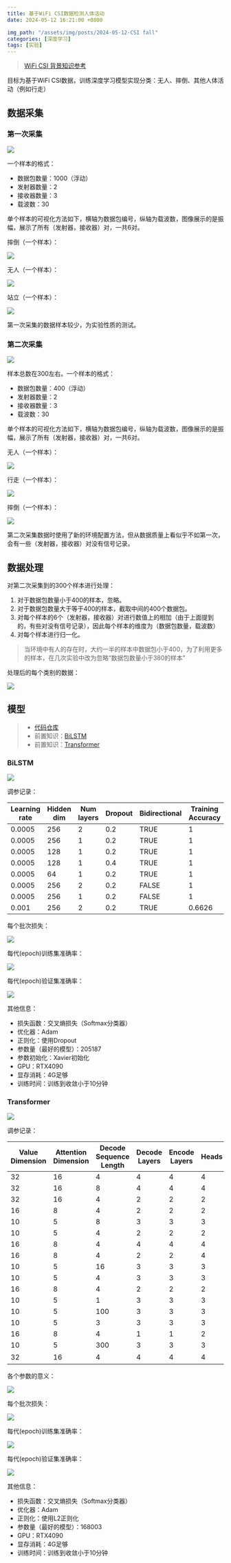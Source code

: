 ```yaml
---
title: 基于WiFi CSI数据检测人体活动
date: 2024-05-12 16:21:00 +0800

img_path: "/assets/img/posts/2024-05-12-CSI fall"
categories: [深度学习]
tags: [实验]
---
```


> [WiFi CSI 背景知识参考](https://qmmms.github.io/posts/HAR-with-CSI/#%E8%83%8C%E6%99%AF%E7%9F%A5%E8%AF%86)

目标为基于WiFi CSI数据，训练深度学习模型实现分类：无人、摔倒、其他人体活动（例如行走）

## 数据采集

### 第一次采集

![](dcv1.png)

一个样本的格式：

- 数据包数量：1000（浮动）
- 发射器数量：2
- 接收器数量：3
- 载波数：30

单个样本的可视化方法如下，横轴为数据包编号，纵轴为载波数，图像展示的是振幅，展示了所有（发射器，接收器）对，一共6对。

摔倒（一个样本）：

![](fallv1.png)

无人（一个样本）：

![](emptyv1.png)

站立（一个样本）：

![](standv1.png)

第一次采集的数据样本较少，为实验性质的测试。

### 第二次采集

![](dcv2.png)

样本总数在300左右。一个样本的格式：

- 数据包数量：400（浮动）
- 发射器数量：2
- 接收器数量：3
- 载波数：30

单个样本的可视化方法如下，横轴为数据包编号，纵轴为载波数，图像展示的是振幅，展示了所有（发射器，接收器）对，一共6对。

无人（一个样本）：

![](airv2.png)

行走（一个样本）：

![](walkv2.png)

摔倒（一个样本）：

![](fallv2.png)

第二次采集数据时使用了新的环境配置方法，但从数据质量上看似乎不如第一次，会有一些（发射器，接收器）对没有信号记录。

## 数据处理

对第二次采集到的300个样本进行处理：

1. 对于数据包数量小于400的样本，忽略。
2. 对于数据包数量大于等于400的样本，截取中间的400个数据包。
3. 对每个样本的6个（发射器，接收器）对进行数值上的相加（由于上面提到的，有些对没有信号记录），因此每个样本的维度为（数据包数量，载波数）
4. 对每个样本进行归一化。

> 当环境中有人的存在时，大约一半的样本中数据包小于400，为了利用更多的样本，在几次实验中改为忽略“数据包数量小于380的样本”

处理后的每个类别的数据：

![](prosci.png)

## 模型

> - [代码仓库](https://gitee.com/QMMMS/process-wi-fi-csi/blob/master/dl_model_v2/train.py)
> - 前置知识：[BiLSTM](https://qmmms.github.io/posts/RNN%E4%B8%8ENLP%E5%9F%BA%E7%A1%80/#%E5%8F%8C%E5%90%91%E9%95%BF%E7%9F%AD%E6%9C%9F%E8%AE%B0%E5%BF%86%E7%A5%9E%E7%BB%8F%E7%BD%91%E7%BB%9Cbilstm)
> - 前置知识：[Transformer](https://qmmms.github.io/posts/Attention-Is-All-You-Need/)

### BiLSTM

![](csilstm.png)

调参记录：

| Learning  rate | Hidden dim | Num layers | Dropout | Bidirectional | Training  Accuracy | Validation  Accuracy |
| -------------- | ---------- | ---------- | ------- | ------------- | ------------------ | -------------------- |
| 0.0005         | 256        | 2          | 0.2     | TRUE          | 1                  | 0.84                 |
| 0.0005         | 256        | 1          | 0.2     | TRUE          | 1                  | 0.84                 |
| 0.0005         | 128        | 1          | 0.2     | TRUE          | 1                  | 0.84                 |
| 0.0005         | 128        | 1          | 0.4     | TRUE          | 1                  | 0.84                 |
| 0.0005         | 64         | 1          | 0.2     | TRUE          | 1                  | 0.81                 |
| 0.0005         | 256        | 2          | 0.2     | FALSE         | 1                  | 0.79                 |
| 0.0005         | 256        | 1          | 0.2     | FALSE         | 1                  | 0.79                 |
| 0.001          | 256        | 2          | 0.2     | TRUE          | 0.6626             | 0.6818               |

每个批次损失：

![](tlcsil.png)

每代(epoch)训练集准确率：

![](tvcsil.png)

每代(epoch)验证集准确率：

![](vacsil.png)

其他信息：

- 损失函数：交叉熵损失（Softmax分类器）
- 优化器：Adam
- 正则化：使用Dropout
- 参数量（最好的模型）：205187
- 参数初始化：Xavier初始化
- GPU：RTX4090
- 显存消耗：4G足够
- 训练时间：训练到收敛小于10分钟

### Transformer

![](csitr.png)

调参记录：

| Value  Dimension | Attention  Dimension | Decode Sequence  Length | Decode Layers | Encode Layers | Heads | Learning Rate | Weight Decay | Training  Accuracy | Validation  Accuracy |
| ---------------- | -------------------- | ----------------------- | ------------- | ------------- | ----- | ------------- | ------------ | ------------------ | -------------------- |
| 32               | 16                   | 4                       | 4             | 4             | 4     | 0.0001        | 0            | 1                  | 0.96                 |
| 32               | 16                   | 8                       | 4             | 4             | 4     | 0.0001        | 0            | 1                  | 0.96                 |
| 32               | 16                   | 4                       | 2             | 2             | 2     | 0.001         | 0            | 1                  | 0.94                 |
| 16               | 8                    | 4                       | 2             | 2             | 2     | 0.001         | 0            | 1                  | 0.88                 |
| 10               | 5                    | 8                       | 3             | 3             | 3     | 0.001         | 0            | 1                  | 0.81                 |
| 10               | 5                    | 4                       | 2             | 2             | 2     | 0.001         | 0            | 1                  | 0.81                 |
| 16               | 8                    | 4                       | 4             | 4             | 4     | 0.001         | 0            | 1                  | 0.81                 |
| 16               | 8                    | 4                       | 2             | 2             | 4     | 0.001         | 0            | 1                  | 0.81                 |
| 10               | 5                    | 16                      | 3             | 3             | 3     | 0.001         | 0            | 1                  | 0.79                 |
| 10               | 5                    | 4                       | 3             | 3             | 3     | 0.001         | 0            | 1                  | 0.79                 |
| 16               | 8                    | 4                       | 2             | 2             | 2     | 0.001         | 0.01         | 0.99               | 0.79                 |
| 10               | 5                    | 1                       | 3             | 3             | 3     | 0.001         | 0            | 0.98               | 0.77                 |
| 10               | 5                    | 100                     | 3             | 3             | 3     | 0.001         | 0            | 1                  | 0.77                 |
| 10               | 5                    | 3                       | 3             | 3             | 3     | 0.001         | 0.01         | 0.98               | 0.77                 |
| 16               | 8                    | 4                       | 1             | 1             | 2     | 0.001         | 0            | 1                  | 0.75                 |
| 10               | 5                    | 300                     | 3             | 3             | 3     | 0.001         | 0            | 1                  | 0.68                 |
| 32               | 16                   | 4                       | 4             | 4             | 4     | 0.001         | 0            | 无法收敛           | 无法收敛             |

各个参数的意义：

![](paramean.png)

每个批次损失：

![](tlcsitr.png)

每代(epoch)训练集准确率：

![](tacsitr.png)

每代(epoch)验证集准确率：

![](vacsitr.png)

其他信息：

- 损失函数：交叉熵损失（Softmax分类器）
- 优化器：Adam
- 正则化：使用L2正则化
- 参数量（最好的模型）：168003
- GPU：RTX4090
- 显存消耗：4G足够
- 训练时间：训练到收敛小于10分钟
